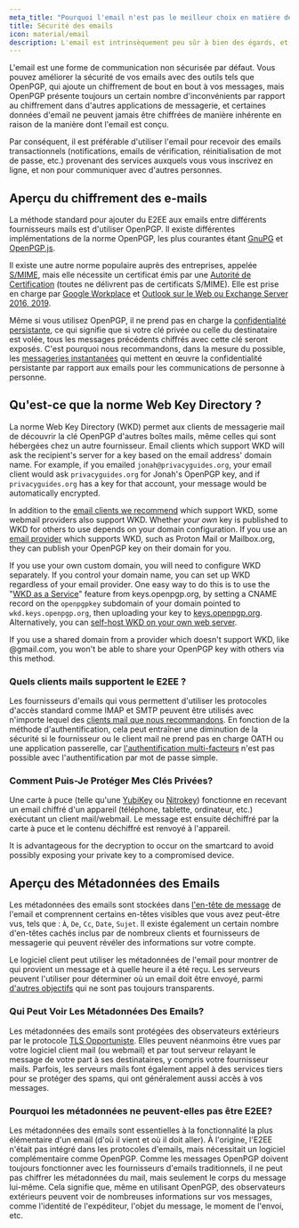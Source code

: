 ```yaml
---
meta_title: "Pourquoi l'email n'est pas le meilleur choix en matière de protection de la vie privée et de sécurité - Privacy Guides"
title: Sécurité des emails
icon: material/email
description: L'email est intrinsèquement peu sûr à bien des égards, et voici quelques-unes des raisons pour lesquelles il n'est pas notre premier choix en matière de communications sécurisées.
---
```


L'email est une forme de communication non sécurisée par défaut. Vous pouvez améliorer la sécurité de vos emails avec des outils tels que OpenPGP, qui ajoute un chiffrement de bout en bout à vos messages, mais OpenPGP présente toujours un certain nombre d'inconvénients par rapport au chiffrement dans d'autres applications de messagerie, et certaines données d'email ne peuvent jamais être chiffrées de manière inhérente en raison de la manière dont l'email est conçu.

Par conséquent, il est préférable d'utiliser l'email pour recevoir des emails transactionnels (notifications, emails de vérification, réinitialisation de mot de passe, etc.) provenant des services auxquels vous vous inscrivez en ligne, et non pour communiquer avec d'autres personnes.

## Aperçu du chiffrement des e-mails

La méthode standard pour ajouter du E2EE aux emails entre différents fournisseurs mails est d'utiliser OpenPGP. Il existe différentes implémentations de la norme OpenPGP, les plus courantes étant [GnuPG](https://en.wikipedia.org/wiki/GNU_Privacy_Guard) et [OpenPGP.js](https://openpgpjs.org).

Il existe une autre norme populaire auprès des entreprises, appelée [S/MIME](https://en.wikipedia.org/wiki/S/MIME), mais elle nécessite un certificat émis par une [Autorité de Certification](https://en.wikipedia.org/wiki/Certificate_authority) (toutes ne délivrent pas de certificats S/MIME). Elle est prise en charge par [Google Workplace](https://support.google.com/a/topic/9061730?hl=en&ref_topic=9061731) et [Outlook sur le Web ou Exchange Server 2016, 2019](https://support.office.com/en-us/article/encrypt-messages-by-using-s-mime-in-outlook-on-the-web-878c79fc-7088-4b39-966f-14512658f480).

Même si vous utilisez OpenPGP, il ne prend pas en charge la [confidentialité persistante](https://en.wikipedia.org/wiki/Forward_secrecy), ce qui signifie que si votre clé privée ou celle du destinataire est volée, tous les messages précédents chiffrés avec cette clé seront exposés. C'est pourquoi nous recommandons, dans la mesure du possible, les [messageries instantanées](../real-time-communication.md) qui mettent en œuvre la confidentialité persistante par rapport aux emails pour les communications de personne à personne.

## Qu'est-ce que la norme Web Key Directory ?

La norme Web Key Directory (WKD) permet aux clients de messagerie mail de découvrir la clé OpenPGP d'autres boîtes mails, même celles qui sont hébergées chez un autre fournisseur. Email clients which support WKD will ask the recipient's server for a key based on the email address' domain name. For example, if you emailed `jonah@privacyguides.org`, your email client would ask `privacyguides.org` for Jonah's OpenPGP key, and if `privacyguides.org` has a key for that account, your message would be automatically encrypted.

In addition to the [email clients we recommend](../email-clients.md) which support WKD, some webmail providers also support WKD. Whether *your own* key is published to WKD for others to use depends on your domain configuration. If you use an [email provider](../email.md#openpgp-compatible-services) which supports WKD, such as Proton Mail or Mailbox.org, they can publish your OpenPGP key on their domain for you.

If you use your own custom domain, you will need to configure WKD separately. If you control your domain name, you can set up WKD regardless of your email provider. One easy way to do this is to use the "[WKD as a Service](https://keys.openpgp.org/about/usage#wkd-as-a-service)" feature from keys.openpgp.org, by setting a CNAME record on the `openpgpkey` subdomain of your domain pointed to `wkd.keys.openpgp.org`, then uploading your key to [keys.openpgp.org](https://keys.openpgp.org/). Alternatively, you can [self-host WKD on your own web server](https://wiki.gnupg.org/WKDHosting).

If you use a shared domain from a provider which doesn't support WKD, like @gmail.com, you won't be able to share your OpenPGP key with others via this method.

### Quels clients mails supportent le E2EE ?

Les fournisseurs d'emails qui vous permettent d'utiliser les protocoles d'accès standard comme IMAP et SMTP peuvent être utilisés avec n'importe lequel des [clients mail que nous recommandons](../email-clients.md). En fonction de la méthode d'authentification, cela peut entraîner une diminution de la sécurité si le fournisseur ou le client mail ne prend pas en charge OATH ou une application passerelle, car [l'authentification multi-facteurs](/basics/multi-factor-authentication/) n'est pas possible avec l'authentification par mot de passe simple.

### Comment Puis-Je Protéger Mes Clés Privées?

Une carte à puce (telle qu'une [YubiKey](https://support.yubico.com/hc/en-us/articles/360013790259-Using-Your-YubiKey-with-OpenPGP) ou [Nitrokey](https://www.nitrokey.com)) fonctionne en recevant un email chiffré d'un appareil (téléphone, tablette, ordinateur, etc.) exécutant un client mail/webmail. Le message est ensuite déchiffré par la carte à puce et le contenu déchiffré est renvoyé à l'appareil.

It is advantageous for the decryption to occur on the smartcard to avoid possibly exposing your private key to a compromised device.

## Aperçu des Métadonnées des Emails

Les métadonnées des emails sont stockées dans [l'en-tête de message](https://en.wikipedia.org/wiki/Email#Message_header) de l'email et comprennent certains en-têtes visibles que vous avez peut-être vus, tels que : `À`, `De`, `Cc`, `Date`, `Sujet`. Il existe également un certain nombre d'en-têtes cachés inclus par de nombreux clients et fournisseurs de messagerie qui peuvent révéler des informations sur votre compte.

Le logiciel client peut utiliser les métadonnées de l'email pour montrer de qui provient un message et à quelle heure il a été reçu. Les serveurs peuvent l'utiliser pour déterminer où un email doit être envoyé, parmi [d'autres objectifs](https://en.wikipedia.org/wiki/Email#Message_header) qui ne sont pas toujours transparents.

### Qui Peut Voir Les Métadonnées Des Emails?

Les métadonnées des emails sont protégées des observateurs extérieurs par le protocole [TLS Opportuniste](https://en.wikipedia.org/wiki/Opportunistic_TLS). Elles peuvent néanmoins être vues par votre logiciel client mail (ou webmail) et par tout serveur relayant le message de votre part à ses destinataires, y compris votre fournisseur mails. Parfois, les serveurs mails font également appel à des services tiers pour se protéger des spams, qui ont généralement aussi accès à vos messages.

### Pourquoi les métadonnées ne peuvent-elles pas être E2EE?

Les métadonnées des emails sont essentielles à la fonctionnalité la plus élémentaire d'un email (d'où il vient et où il doit aller). À l'origine, l'E2EE n'était pas intégré dans les protocoles d'emails, mais nécessitait un logiciel complémentaire comme OpenPGP. Comme les messages OpenPGP doivent toujours fonctionner avec les fournisseurs d'emails traditionnels, il ne peut pas chiffrer les métadonnées du mail, mais seulement le corps du message lui-même. Cela signifie que, même en utilisant OpenPGP, des observateurs extérieurs peuvent voir de nombreuses informations sur vos messages, comme l'identité de l'expéditeur, l'objet du message, le moment de l'envoi, etc.
